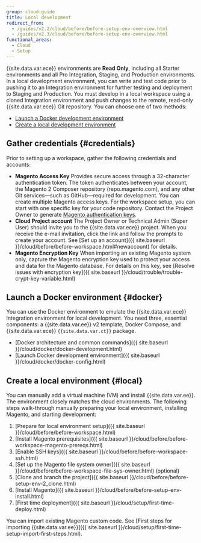 ```yaml
---
group: cloud-guide
title: Local development
redirect_from:
  - /guides/v2.2/cloud/before/before-setup-env-overview.html
  - /guides/v2.3/cloud/before/before-setup-env-overview.html
functional_areas:
  - Cloud
  - Setup
---
```


{{site.data.var.ece}} environments are **Read Only**, including all Starter environments and all Pro Integration, Staging, and Production environments. In a local development environment, you can write and test code prior to pushing it to an Integration environment for further testing and deployment to Staging and Production. You must develop in a local workspace using a cloned Integration environment and push changes to the remote, read-only {{site.data.var.ece}} Git repository. You can choose one of two methods:

-  [Launch a Docker development environment](#docker)
-  [Create a local development environment](#local)

## Gather credentials {#credentials}

Prior to setting up a workspace, gather the following credentials and accounts:

-  **Magento Access Key**
    Provides secure access through a 32-character authentication token. The token authenticates between your account, the Magento 2 Composer repository (repo.magento.com), and any other Git services—such as GitHub—required for development. You can create multiple Magento access keys. For the workspace setup, you can start with one specific key for your code repository. Contact the Project Owner to generate [Magento authentication keys]({{site.baseurl}}/install-gde/prereq/connect-auth.html).
-  **Cloud Project account**
    The Project Owner or Technical Admin (Super User) should invite you to the {{site.data.var.ece}} project. When you receive the e-mail invitation, click the link and follow the prompts to create your account. See [Set up an account]({{ site.baseurl }}/cloud/before/before-workspace.html#newaccount) for details.
-  **Magento Encryption Key**
    When importing an existing Magento system only, capture the Magento encryption key used to protect your access and data for the Magento database. For details on this key, see [Resolve issues with encryption key]({{ site.baseurl }}/cloud/trouble/trouble-crypt-key-variable.html)

## Launch a Docker environment {#docker}

You can use the Docker environment to emulate the {{site.data.var.ece}} Integration environment for local development. You need three, essential components: a {{site.data.var.ee}} v2 template, Docker Compose, and {{site.data.var.ece}} `{{site.data.var.ct}}` package.

-  [Docker architecture and common commands]({{ site.baseurl }}/cloud/docker/docker-development.html)
-  [Launch Docker development environment]({{ site.baseurl }}/cloud/docker/docker-config.html)

## Create a local environment {#local}

You can manually add a virtual machine (VM) and install {{site.data.var.ee}}. The environment closely matches the cloud environments. The following steps walk-through manually preparing your local environment, installing Magento, and starting development:

1. [Prepare for local environment setup]({{ site.baseurl }}/cloud/before/before-workspace.html)
1. [Install Magento prerequisites]({{ site.baseurl }}/cloud/before/before-workspace-magento-prereqs.html)
1. [Enable SSH keys]({{ site.baseurl }}/cloud/before/before-workspace-ssh.html)
1. [Set up the Magento file system owner]({{ site.baseurl }}/cloud/before/before-workspace-file-sys-owner.html) (optional)
1. [Clone and branch the project]({{ site.baseurl }}/cloud/before/before-setup-env-2_clone.html)
1. [Install Magento]({{ site.baseurl }}/cloud/before/before-setup-env-install.html)
1. [First time deployment]({{ site.baseurl }}/cloud/setup/first-time-deploy.html)

You can import existing Magento custom code. See [First steps for importing {{site.data.var.ee}}]({{ site.baseurl }}/cloud/setup/first-time-setup-import-first-steps.html).